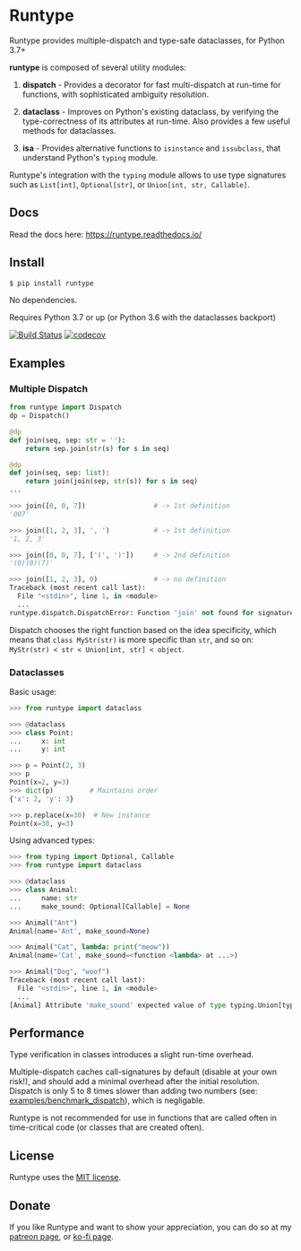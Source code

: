 # Runtype

Runtype provides multiple-dispatch and type-safe dataclasses, for Python 3.7+

**runtype** is composed of several utility modules:

1. **dispatch** - Provides a decorator for fast multi-dispatch at run-time for functions, with sophisticated ambiguity resolution.

2. **dataclass** - Improves on Python's existing dataclass, by verifying the type-correctness of its attributes at run-time. Also provides a few useful methods for dataclasses.

3. **isa** - Provides alternative functions to `isinstance` and `issubclass`, that understand Python's `typing` module.

Runtype's integration with the `typing` module allows to use type signatures such as `List[int]`, `Optional[str]`, or `Union[int, str, Callable]`.

## Docs

Read the docs here: https://runtype.readthedocs.io/

## Install

```bash
$ pip install runtype
```

No dependencies.

Requires Python 3.7 or up (or Python 3.6 with the dataclasses backport)

[![Build Status](https://travis-ci.org/erezsh/runtype.svg?branch=master)](https://travis-ci.org/erezsh/runtype)
[![codecov](https://codecov.io/gh/erezsh/runtype/branch/master/graph/badge.svg)](https://codecov.io/gh/erezsh/runtype)

## Examples

### Multiple Dispatch

```python
from runtype import Dispatch
dp = Dispatch()

@dp
def join(seq, sep: str = ''):
    return sep.join(str(s) for s in seq)

@dp
def join(seq, sep: list):
    return join(join(sep, str(s)) for s in seq)
...

>>> join([0, 0, 7])                 # -> 1st definition
'007'

>>> join([1, 2, 3], ', ')           # -> 1st definition
'1, 2, 3'

>>> join([0, 0, 7], ['(', ')'])     # -> 2nd definition
'(0)(0)(7)'

>>> join([1, 2, 3], 0)              # -> no definition
Traceback (most recent call last):
  File "<stdin>", line 1, in <module>
  ...
runtype.dispatch.DispatchError: Function 'join' not found for signature (<class 'list'>, <class 'int'>)

```

Dispatch chooses the right function based on the idea specificity, which means that `class MyStr(str)` is more specific than `str`, and so on: `MyStr(str) < str < Union[int, str] < object`.

### Dataclasses

Basic usage:

```python
>>> from runtype import dataclass

>>> @dataclass
>>> class Point:
...     x: int
...     y: int

>>> p = Point(2, 3)
>>> p
Point(x=2, y=3)
>>> dict(p)         # Maintains order
{'x': 2, 'y': 3}

>>> p.replace(x=30)  # New instance
Point(x=30, y=3)
```

Using advanced types:

```python
>>> from typing import Optional, Callable
>>> from runtype import dataclass

>>> @dataclass
>>> class Animal:
...     name: str
...     make_sound: Optional[Callable] = None

>>> Animal("Ant")
Animal(name='Ant', make_sound=None)

>>> Animal("Cat", lambda: print("meow"))
Animal(name='Cat', make_sound=<function <lambda> at ...>)

>>> Animal("Dog", "woof")
Traceback (most recent call last):
  File "<stdin>", line 1, in <module>
  ...
[Animal] Attribute 'make_sound' expected value of type typing.Union[typing.Callable, NoneType], instead got 'woof'
```

## Performance
Type verification in classes introduces a slight run-time overhead.

Multiple-dispatch caches call-signatures by default (disable at your own risk!), and should add a minimal overhead after the initial resolution. Dispatch is only 5 to 8 times slower than adding two numbers (see: [examples/benchmark\_dispatch](examples/benchmark\_dispatch.py)), which is negligable.

Runtype is not recommended for use in functions that are called often in time-critical code (or classes that are created often).

## License

Runtype uses the [MIT license](LICENSE).

## Donate

If you like Runtype and want to show your appreciation, you can do so at my [patreon page](https://www.patreon.com/erezsh), or [ko-fi page](https://ko-fi.com/erezsh).
